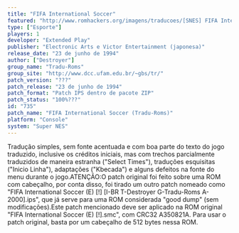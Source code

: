 ```yaml
---
title: "FIFA International Soccer"
featured: "http://www.romhackers.org/imagens/traducoes/[SNES] FIFA International Soccer - Tradu-Roms - 1.png"
type: ["Esporte"]
players: 1
developer: "Extended Play"
publisher: "Electronic Arts e Victor Entertainment (japonesa)"
release_date: "23 de junho de 1994"
author: ["Destroyer"]
group_name: "Tradu-Roms"
group_site: "http://www.dcc.ufam.edu.br/~gbs/tr/"
patch_version: "???"
patch_release: "23 de junho de 1994"
patch_format: "Patch IPS dentro de pacote ZIP"
patch_status: "100%???"
id: "735"
patch_name: "FIFA International Soccer (Tradu-Roms)"
platform: "Console"
system: "Super NES"
---
```


Tradução simples, sem fonte acentuada e com boa parte do texto do jogo traduzido, inclusive os créditos iniciais, mas com trechos parcialmente traduzidos de maneira estranha ("Select Times"), traduções esquisitas ("Inicio Linha"), adaptações ("Kbecada") e alguns defeitos na fonte do menu durante o jogo.ATENÇÃO:O patch original foi feito sobre uma ROM com cabeçalho, por conta disso, foi tirado um outro patch nomeado como "FIFA International Soccer (E) [!] [I-BR T-Destroyer G-Tradu-Roms A-2000].ips", que já serve para uma ROM considerada "good dump" (sem modificações).Este patch mencionado deve ser aplicado na ROM original "FIFA International Soccer (E) [!].smc", com CRC32 A350821A. Para usar o patch original, basta por um cabeçalho de 512 bytes nessa ROM.